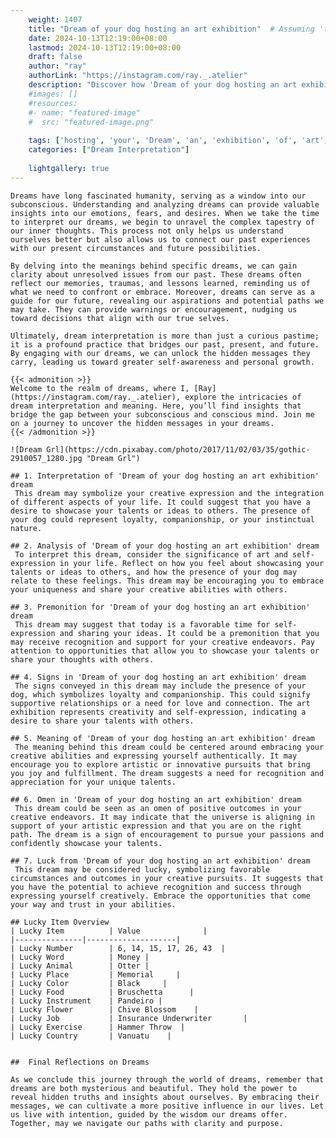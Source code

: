 ```yaml
---
    weight: 1407
    title: "Dream of your dog hosting an art exhibition"  # Assuming 'title' column exists
    date: 2024-10-13T12:19:00+08:00
    lastmod: 2024-10-13T12:19:00+08:00
    draft: false
    author: "ray"
    authorLink: "https://instagram.com/ray._.atelier"
    description: "Discover how 'Dream of your dog hosting an art exhibition' can interpret your future and uncover its significant meanings in your life."
    #images: []
    #resources:
    #- name: "featured-image"
    #  src: "featured-image.png"
    
    tags: ['hosting', 'your', 'Dream', 'an', 'exhibition', 'of', 'art', 'dog']
    categories: ["Dream Interpretation"]
    
    lightgallery: true
---
```

    
    Dreams have long fascinated humanity, serving as a window into our subconscious. Understanding and analyzing dreams can provide valuable insights into our emotions, fears, and desires. When we take the time to interpret our dreams, we begin to unravel the complex tapestry of our inner thoughts. This process not only helps us understand ourselves better but also allows us to connect our past experiences with our present circumstances and future possibilities.
    
    By delving into the meanings behind specific dreams, we can gain clarity about unresolved issues from our past. These dreams often reflect our memories, traumas, and lessons learned, reminding us of what we need to confront or embrace. Moreover, dreams can serve as a guide for our future, revealing our aspirations and potential paths we may take. They can provide warnings or encouragement, nudging us toward decisions that align with our true selves.
    
    Ultimately, dream interpretation is more than just a curious pastime; it is a profound practice that bridges our past, present, and future. By engaging with our dreams, we can unlock the hidden messages they carry, leading us toward greater self-awareness and personal growth.
    
    {{< admonition >}}
    Welcome to the realm of dreams, where I, [Ray](https://instagram.com/ray._.atelier), explore the intricacies of dream interpretation and meaning. Here, you’ll find insights that bridge the gap between your subconscious and conscious mind. Join me on a journey to uncover the hidden messages in your dreams.
    {{< /admonition >}}
    
    ![Dream Grl](https://cdn.pixabay.com/photo/2017/11/02/03/35/gothic-2910057_1280.jpg "Dream Grl")
    
    ## 1. Interpretation of 'Dream of your dog hosting an art exhibition' dream
     This dream may symbolize your creative expression and the integration of different aspects of your life. It could suggest that you have a desire to showcase your talents or ideas to others. The presence of your dog could represent loyalty, companionship, or your instinctual nature.
    
    ## 2. Analysis of 'Dream of your dog hosting an art exhibition' dream
     To interpret this dream, consider the significance of art and self-expression in your life. Reflect on how you feel about showcasing your talents or ideas to others, and how the presence of your dog may relate to these feelings. This dream may be encouraging you to embrace your uniqueness and share your creative abilities with others.
    
    ## 3. Premonition for 'Dream of your dog hosting an art exhibition' dream
     This dream may suggest that today is a favorable time for self-expression and sharing your ideas. It could be a premonition that you may receive recognition and support for your creative endeavors. Pay attention to opportunities that allow you to showcase your talents or share your thoughts with others.
    
    ## 4. Signs in 'Dream of your dog hosting an art exhibition' dream
     The signs conveyed in this dream may include the presence of your dog, which symbolizes loyalty and companionship. This could signify supportive relationships or a need for love and connection. The art exhibition represents creativity and self-expression, indicating a desire to share your talents with others.
    
    ## 5. Meaning of 'Dream of your dog hosting an art exhibition' dream
     The meaning behind this dream could be centered around embracing your creative abilities and expressing yourself authentically. It may encourage you to explore artistic or innovative pursuits that bring you joy and fulfillment. The dream suggests a need for recognition and appreciation for your unique talents.
    
    ## 6. Omen in 'Dream of your dog hosting an art exhibition' dream
     This dream could be seen as an omen of positive outcomes in your creative endeavors. It may indicate that the universe is aligning in support of your artistic expression and that you are on the right path. The dream is a sign of encouragement to pursue your passions and confidently showcase your talents.
    
    ## 7. Luck from 'Dream of your dog hosting an art exhibition' dream
     This dream may be considered lucky, symbolizing favorable circumstances and outcomes in your creative pursuits. It suggests that you have the potential to achieve recognition and success through expressing yourself creatively. Embrace the opportunities that come your way and trust in your abilities.
    
    ## Lucky Item Overview
    | Lucky Item          | Value              |
    |---------------|--------------------|
    | Lucky Number        | 6, 14, 15, 17, 26, 43  |
    | Lucky Word          | Money |
    | Lucky Animal        | Otter |
    | Lucky Place         | Memorial     |
    | Lucky Color         | Black     |
    | Lucky Food          | Bruschetta      |
    | Lucky Instrument    | Pandeiro |
    | Lucky Flower        | Chive Blossom    |
    | Lucky Job           | Insurance Underwriter       |
    | Lucky Exercise      | Hammer Throw  |
    | Lucky Country       | Vanuatu    |
    
    
    ##  Final Reflections on Dreams
    
    As we conclude this journey through the world of dreams, remember that dreams are both mysterious and beautiful. They hold the power to reveal hidden truths and insights about ourselves. By embracing their messages, we can cultivate a more positive influence in our lives. Let us live with intention, guided by the wisdom our dreams offer. Together, may we navigate our paths with clarity and purpose.
    